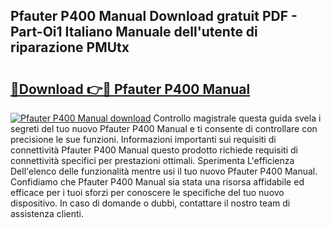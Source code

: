 ## Pfauter P400 Manual Download gratuit PDF - Part-Oi1 Italiano Manuale dell'utente di riparazione PMUtx

# <h2><a href="http://dfgyxl.blite.top/?on=Pfauter+P400+Manual">🔗Download 👉🔴 Pfauter P400 Manual</a></h2>

[![Pfauter P400 Manual download](https://i.imgur.com/lujVjoI.png)](http://dfgyxl.blite.top/?on=Pfauter+P400+Manual)
Controllo magistrale questa guida svela i segreti del tuo nuovo Pfauter P400 Manual e ti consente di controllare con precisione le sue funzioni. Informazioni importanti sui requisiti di connettività Pfauter P400 Manual questo prodotto richiede requisiti di connettività specifici per prestazioni ottimali. Sperimenta L'efficienza Dell'elenco delle funzionalità mentre usi il tuo nuovo Pfauter P400 Manual. Confidiamo che Pfauter P400 Manual sia stata una risorsa affidabile ed efficace per i tuoi sforzi per conoscere le specifiche del tuo nuovo dispositivo. In caso di domande o dubbi, contattare il nostro team di assistenza clienti.
